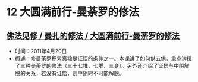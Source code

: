 # 12 大圆满前行-曼荼罗的修法

## [佛法见修 / 曼扎的修法 / 大圆满前行-曼荼罗的修法](https://www.fohuifayu.com/index.php/huideng-jiangtang/fofa-jianxiu/manzha-de-xiufa/515-l11039)

- 时间：2011年4月20日
- 概述：修曼荼罗积累资粮是证悟的条件之一。本课讲了如何供五供，重点讲授了三种曼荼罗的修法（三十七堆、七堆、三身）。另外还介绍了证悟与中阴解脱的关系，若没有证悟，则中阴时不可能解脱。